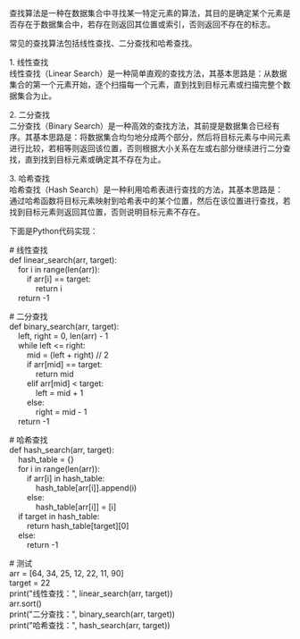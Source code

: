 查找算法是一种在数据集合中寻找某一特定元素的算法，其目的是确定某个元素是否存在于数据集合中，若存在则返回其位置或索引，否则返回不存在的标志。  
  
常见的查找算法包括线性查找、二分查找和哈希查找。  
  
1. 线性查找  
线性查找（Linear Search）是一种简单直观的查找方法，其基本思路是：从数据集合的第一个元素开始，逐个扫描每一个元素，直到找到目标元素或扫描完整个数据集合为止。  
  
2. 二分查找  
二分查找（Binary Search）是一种高效的查找方法，其前提是数据集合已经有序。其基本思路是：将数据集合均匀地分成两个部分，然后将目标元素与中间元素进行比较，若相等则返回该位置，否则根据大小关系在左或右部分继续进行二分查找，直到找到目标元素或确定其不存在为止。  
  
3. 哈希查找  
哈希查找（Hash Search）是一种利用哈希表进行查找的方法，其基本思路是：通过哈希函数将目标元素映射到哈希表中的某个位置，然后在该位置进行查找，若找到目标元素则返回其位置，否则说明目标元素不存在。  
  
下面是Python代码实现：  
  
# 线性查找  
def linear_search(arr, target):  
    for i in range(len(arr)):  
        if arr[i] == target:  
            return i  
    return -1  
  
# 二分查找  
def binary_search(arr, target):  
    left, right = 0, len(arr) - 1  
    while left <= right:  
        mid = (left + right) // 2  
        if arr[mid] == target:  
            return mid  
        elif arr[mid] < target:  
            left = mid + 1  
        else:  
            right = mid - 1  
    return -1  
  
# 哈希查找  
def hash_search(arr, target):  
    hash_table = {}  
    for i in range(len(arr)):  
        if arr[i] in hash_table:  
            hash_table[arr[i]].append(i)  
        else:  
            hash_table[arr[i]] = [i]  
    if target in hash_table:  
        return hash_table[target][0]  
    else:  
        return -1  
  
# 测试  
arr = [64, 34, 25, 12, 22, 11, 90]  
target = 22  
print("线性查找：", linear_search(arr, target))  
arr.sort()  
print("二分查找：", binary_search(arr, target))  
print("哈希查找：", hash_search(arr, target))